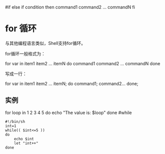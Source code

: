 #if else
if condition
then
    command1 
    command2
    ...
    commandN 
fi

 # for 循环

与其他编程语言类似，Shell支持for循环。

for循环一般格式为：

for var in item1 item2 ... itemN
do
    command1
    command2
    ...
    commandN
done

写成一行：

for var in item1 item2 ... itemN; do command1; command2… done;
## 实例
for loop in 1 2 3 4 5
do
    echo "The value is: $loop"
done
#while


```
#!/bin/sh
int=1
while(( $int<=5 ))
do
    echo $int
    let "int++"
done
```

